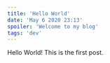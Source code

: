 ```yaml
---
title: 'Hello World'
date: 'May 6 2020 23:13'
spoiler: 'Welcome to my blog'
tags: 'dev'
---
```


Hello World! This is the first post.
